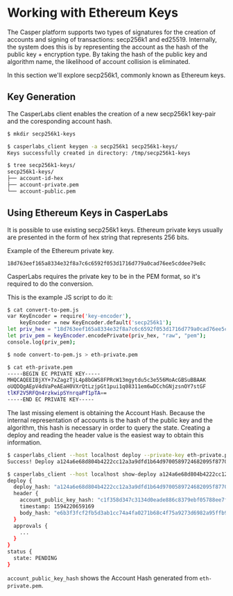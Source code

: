# Working with Ethereum Keys

The Casper platform supports two types of signatures for the creation of accounts and signing of transactions: secp256k1 and ed25519.  Internally, the system does this is by representing the account as the hash of the public key + encryption type.  By taking the hash of the public key and algorithm name, the likelihood of account collision is eliminated.  

In this section we'll explore secp256k1, commonly known as Ethereum keys.

## Key Generation
The CasperLabs client enables the creation of a new secp256k1 key-pair and the coresponding account hash.
```bash
$ mkdir secp256k1-keys

$ casperlabs_client keygen -a secp256k1 secp256k1-keys/
Keys successfully created in directory: /tmp/secp256k1-keys

$ tree secp256k1-keys/
secp256k1-keys/
├── account-id-hex
├── account-private.pem
└── account-public.pem
```

## Using Ethereum Keys in CasperLabs
It is possible to use existing secp256k1 keys. Ethereum private keys usually are presented
in the form of hex string that represents 256 bits.

Example of the Ethereum private key.
```
18d763eef165a8334e32f8a7c6c6592f053d1716d779a0cad76ee5cddee79e8c
```

CasperLabs requires the private key to be in the PEM format, so it's required to do the conversion.

This is the example JS script to do it:

```bash
$ cat convert-to-pem.js 
var KeyEncoder = require('key-encoder'),
    keyEncoder = new KeyEncoder.default('secp256k1');
let priv_hex = "18d763eef165a8334e32f8a7c6c6592f053d1716d779a0cad76ee5cddee79e8c";
let priv_pem = keyEncoder.encodePrivate(priv_hex, "raw", "pem");
console.log(priv_pem);

$ node convert-to-pem.js > eth-private.pem

$ cat eth-private.pem 
-----BEGIN EC PRIVATE KEY-----
MHQCAQEEIBjXY+7xZagzTjL4p8bGWS8FPRcW13mgytdu5c3e556MoAcGBSuBBAAK
oUQDQgAEpV4dVaPeAEaH0VXrQtLzjpGt1pui1q08311em6wDCchGNjzsnOY7stGF
tlKF2V5RFQn4rzkwipSYnrqaPf1pTA==
-----END EC PRIVATE KEY-----
```

The last missing element is obtaining the Account Hash. Because the internal representation 
of accounts is the hash of the public key and the algorithm, this hash is necessary
in order to query the state. Creating a deploy and reading the header value is the easiest
way to obtain this information.

```bash
$ casperlabs_client --host localhost deploy --private-key eth-private.pem --session contract.wasm --algorithm secp256k1
Success! Deploy a124a6e68d804b4222cc12a3a9dfd1b64d9700589724682095f87705614c54c8 deployed

$ casperlabs_client --host localhost show-deploy a124a6e68d804b4222cc12a3a9dfd1b64d9700589724682095f87705614c54c8
deploy {
  deploy_hash: "a124a6e68d804b4222cc12a3a9dfd1b64d9700589724682095f87705614c54c8"
  header {
    account_public_key_hash: "c1f358d347c3134d0eade886c8379ebf05788ee7fb713d657ce358b6cf3b35a6"
    timestamp: 1594220659169
    body_hash: "e6b3f3fcf2fb5d3ab1cc74a4fa0271b68c4f75a9273d6982a95ffb9ee4cdd4e7"
  }
  approvals {
    ...
  }
}
status {
  state: PENDING
}
```

`account_public_key_hash` shows the Account Hash generated from `eth-private.pem`.
